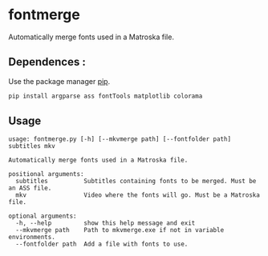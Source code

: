 # fontmerge

Automatically merge fonts used in a Matroska file.

## Dependences :

Use the package manager [pip](https://pip.pypa.io/en/stable/).

```bash
pip install argparse ass fontTools matplotlib colorama
```

## Usage

```text
usage: fontmerge.py [-h] [--mkvmerge path] [--fontfolder path] subtitles mkv

Automatically merge fonts used in a Matroska file.

positional arguments:
  subtitles          Subtitles containing fonts to be merged. Must be an ASS file.
  mkv                Video where the fonts will go. Must be a Matroska file.

optional arguments:
  -h, --help         show this help message and exit
  --mkvmerge path    Path to mkvmerge.exe if not in variable environments.
  --fontfolder path  Add a file with fonts to use.
```
